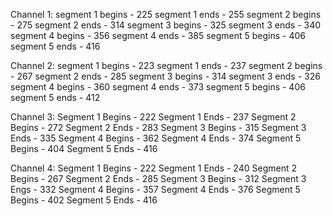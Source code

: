 Channel 1: 
segment 1 begins - 225
segment 1 ends   - 255
segment 2 begins - 275
segment 2 ends   - 314
segment 3 begins - 325
segment 3 ends   - 340
segment 4 begins - 356
segment 4 ends   - 385
segment 5 begins - 406
segment 5 ends   - 416

Channel 2:
segment 1 begins - 223
segment 1 ends   - 237
segment 2 begins - 267
segment 2 ends   - 285
segment 3 begins - 314
segment 3 ends   - 326
segment 4 begins - 360
segment 4 ends   - 373
segment 5 begins - 406
segment 5 ends   - 412

Channel 3:
Segment 1 Begins - 222
Segment 1 Ends - 237
Segment 2 Begins - 272
Segment 2 Ends - 283
Segment 3 Begins - 315
Segment 3 Ends - 335
Segment 4 Begins - 362 
Segment 4 Ends - 374
Segment 5 Begins  - 404
Segment 5 Ends - 416

Channel 4:
Segment 1 Begins - 222
Segment 1 Ends - 240
Segment 2 Begins - 267
Segment 2 Ends - 285
Segment 3 Begins - 312
Segment 3 Engs - 332
Segment 4 Begins - 357
Segment 4 Ends - 376
Segment 5 Begins - 402
Segment 5 Ends - 416
